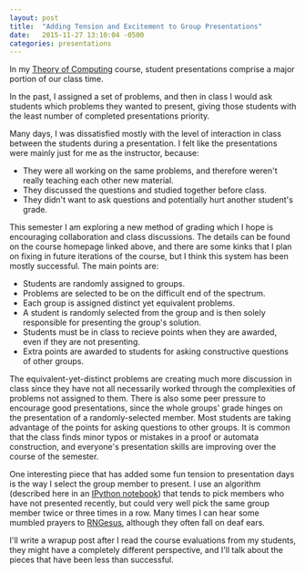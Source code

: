 ```yaml
---
layout: post
title:  "Adding Tension and Excitement to Group Presentations"
date:   2015-11-27 13:10:04 -0500
categories: presentations
---
```


In my [Theory of Computing](http://mark.goadrich.com/courses/csci380f15) course, student presentations comprise a major portion of our class time. 

In the past, I assigned a set of problems, and then in class I would ask students which 
problems they wanted to present, giving those students with the least number of 
completed presentations priority. 

Many days, I was dissatisfied mostly with the level of interaction in class between the 
students during a presentation. I felt like the presentations were mainly just for me as 
the instructor, because:

* They were all working on the same problems, and therefore weren't really teaching 
each other new material. 
* They discussed the questions and studied together before class.
* They didn't want to ask questions and potentially hurt another student's grade. 

This semester I am exploring a new method of grading which I hope is encouraging 
collaboration and class discussions. The details can be found on the course homepage 
linked above, and there are some kinks that I plan on fixing in future iterations of 
the course, 
but I think this system has been mostly successful. The main points are:

* Students are randomly assigned to groups.
* Problems are selected to be on the difficult end of the spectrum.
* Each group is assigned distinct yet equivalent problems.
* A student is randomly selected from the group and is then solely responsible 
for presenting the group's solution.
* Students must be in class to recieve points when they are awarded, even if they are not presenting.
* Extra points are awarded to students for asking constructive questions of other groups.

The equivalent-yet-distinct problems are creating much more discussion in class since they
have not all necessarily worked through the complexities of problems not assigned to them.
There is also some peer pressure to encourage good presentations, since the whole groups'
grade hinges on the presentation of a randomly-selected member. Most students are 
taking advantage of the points for asking questions to other groups. It is common 
that the class finds minor typos or mistakes in a proof or automata construction, and
everyone's presentation skills are improving over the course of the semester.

One interesting piece that has added some fun tension to presentation days is the way I
select the group member to present. I use an algorithm (described here in an
[IPython notebook](http://nbviewer.ipython.org/url/mark.goadrich.com/courses/csci380f15/Weighted%20Class%20Presentations.ipynb)) that tends to pick members who
have not presented recently, but could very well pick the same group member twice or three
times in a row. Many times I can hear some mumbled prayers to [RNGesus](http://knowyourmeme.com/memes/rngesus),
although they often fall on deaf ears.

I'll write a wrapup post after I read the course evaluations from my students, they might
have a completely different perspective, and I'll talk about the pieces that have been
less than successful.

<!--
The delay of presentations, revise to have a 1 week window

Extra points rely on incorrect presentations.

When a presentation is unsuccessful, reasign using random alg again

tribute volunteers

students absent when selected, affects whole group, to prevent them being forced out.

One or two in each group are writing up solutions.
-->